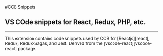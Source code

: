 #CCB Snippets

## VS COde snippets for React, Redux, PHP, etc.

---

This extension contains code snippets used by CCB for [Reactjs][react], Redux, Redux-Sagas, and Jest. Derived from the [vscode-react][vscode-react] package.

